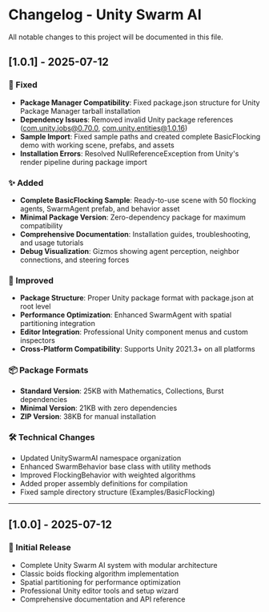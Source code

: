# Changelog - Unity Swarm AI

All notable changes to this project will be documented in this file.

## [1.0.1] - 2025-07-12

### 🔧 Fixed
- **Package Manager Compatibility**: Fixed package.json structure for Unity Package Manager tarball installation
- **Dependency Issues**: Removed invalid Unity package references (com.unity.jobs@0.70.0, com.unity.entities@1.0.16)
- **Sample Import**: Fixed sample paths and created complete BasicFlocking demo with working scene, prefabs, and assets
- **Installation Errors**: Resolved NullReferenceException from Unity's render pipeline during package import

### ✨ Added
- **Complete BasicFlocking Sample**: Ready-to-use scene with 50 flocking agents, SwarmAgent prefab, and behavior asset
- **Minimal Package Version**: Zero-dependency package for maximum compatibility
- **Comprehensive Documentation**: Installation guides, troubleshooting, and usage tutorials
- **Debug Visualization**: Gizmos showing agent perception, neighbor connections, and steering forces

### 🚀 Improved
- **Package Structure**: Proper Unity package format with package.json at root level
- **Performance Optimization**: Enhanced SwarmAgent with spatial partitioning integration
- **Editor Integration**: Professional Unity component menus and custom inspectors
- **Cross-Platform Compatibility**: Supports Unity 2021.3+ on all platforms

### 📦 Package Formats
- **Standard Version**: 25KB with Mathematics, Collections, Burst dependencies
- **Minimal Version**: 21KB with zero dependencies
- **ZIP Version**: 38KB for manual installation

### 🛠️ Technical Changes
- Updated UnitySwarmAI namespace organization
- Enhanced SwarmBehavior base class with utility methods
- Improved FlockingBehavior with weighted algorithms
- Added proper assembly definitions for compilation
- Fixed sample directory structure (Examples/BasicFlocking)

---

## [1.0.0] - 2025-07-12

### 🎉 Initial Release
- Complete Unity Swarm AI system with modular architecture
- Classic boids flocking algorithm implementation
- Spatial partitioning for performance optimization
- Professional Unity editor tools and setup wizard
- Comprehensive documentation and API reference